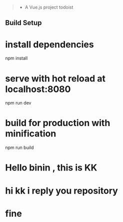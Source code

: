 >- A Vue.js project todoist
 
## Build Setup

# install dependencies
npm install

# serve with hot reload at localhost:8080
npm run dev

# build for production with minification
npm run build


# Hello binin , this is KK

# hi kk i reply you repository 

# fine